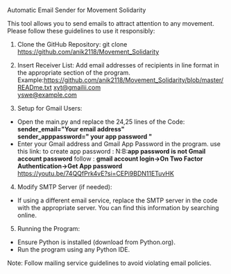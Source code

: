 Automatic Email Sender for Movement Solidarity

This tool allows you to send emails to attract attention to any movement. Please follow these guidelines to use it responsibly:

1. Clone the GitHub Repository:
git clone https://github.com/anik2118/Movement_Solidarity

2. Insert Receiver List:
Add email addresses of recipients in line format in the appropriate section of the program.
    Example:https://github.com/anik2118/Movement_Solidarity/blob/master/READme.txt
    xyt@gmailii.com<br>
    yswe@example.com

3. Setup for Gmail Users:
- Open the main.py and replace the 24,25 lines of the Code:<br>
       **sender_email="Your email address"<br>**
        **sender_apppassword=" your app password "**
- Enter your Gmail address and Gmail App Password in the program.
use this link: to create app password : 
N:B:**app password is not Gmail account password**
follow : **gmail account login->On Two Factor Authentication->Get App password**<br>
https://youtu.be/74QQfPrk4vE?si=CEPi9BDN11ETuvHK

4. Modify SMTP Server (if needed):
- If using a different email service, replace the SMTP server in the code with the appropriate server. You can find this information by searching online.

5. Running the Program:
- Ensure Python is installed (download from Python.org).
- Run the program using any Python IDE.

Note: Follow mailing service guidelines to avoid violating email policies.


